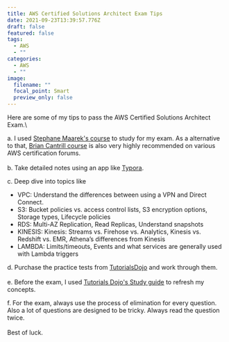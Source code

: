 ```yaml
---
title: AWS Certified Solutions Architect Exam Tips
date: 2021-09-23T13:39:57.776Z
draft: false
featured: false
tags:
  - AWS
  - ""
categories:
  - AWS
  - ""
image:
  filename: ""
  focal_point: Smart
  preview_only: false
---
```

Here are some of my tips to pass the AWS Certified Solutions Architect Exam.\

a. I used [Stephane Maarek's course](https://www.udemy.com/course/aws-certified-solutions-architect-associate-saa-c02/) to study for my exam. As a alternative to that, [Brian Cantrill course](https://learn.cantrill.io/p/aws-certified-solutions-architect-associate-saa-c02) is also very highly recommended on various AWS certification forums. \
\
b. Take detailed notes using an app like [Typora](https://typora.io/).

c. Deep dive into topics like

* VPC: Understand the differences between using a VPN and Direct Connect.
* S3: Bucket policies vs. access control lists, S3 encryption options, Storage types, Lifecycle policies
* RDS: Multi-AZ Replication, Read Replicas, Understand snapshots
* KINESIS:  Kinesis: Streams vs. Firehose vs. Analytics, Kinesis vs. Redshift vs. EMR, Athena’s differences from Kinesis
* LAMBDA: Limits/timeouts, Events and what services are generally used with Lambda triggers

d. Purchase the practice tests from [TutorialsDojo](https://portal.tutorialsdojo.com/courses/aws-certified-solutions-architect-associate-practice-exams/) and work through them.\
\
e. Before the exam, I used [Tutorials Dojo's Study guide](https://portal.tutorialsdojo.com/product/tutorials-dojo-study-guide-ebook-aws-certified-solutions-architect-associate/) to refresh my concepts. 

f. For the exam, always use the process of elimination for every question. \
Also a lot of questions are designed to be tricky. Always read the question twice. \
\
Best of luck.